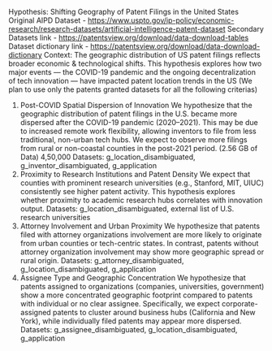 Hypothesis: Shifting Geography of Patent Filings in the United States
Original AIPD Dataset - https://www.uspto.gov/ip-policy/economic-research/research-datasets/artificial-intelligence-patent-dataset
Secondary Datasets link - https://patentsview.org/download/data-download-tables
Dataset dictionary link - https://patentsview.org/download/data-download-dictionary 
Context:
The geographic distribution of US patent filings reflects broader economic & technological shifts. This hypothesis explores how two major events — the COVID-19 pandemic and the ongoing decentralization of tech innovation — have impacted patent location trends in the US (We plan to use only the patents granted datasets for all the following criterias)
1. Post-COVID Spatial Dispersion of Innovation
We hypothesize that the geographic distribution of patent filings in the U.S. became more dispersed after the COVID-19 pandemic (2020–2021). This may be due to increased remote work flexibility, allowing inventors to file from less traditional, non-urban tech hubs. We expect to observe more filings from rural or non-coastal counties in the post-2021 period. (2.56 GB of Data) 4,50,000
Datasets: g_location_disambiguated, g_inventor_disambiguated, g_application
2. Proximity to Research Institutions and Patent Density
We expect that counties with prominent research universities (e.g., Stanford, MIT, UIUC) consistently see higher patent activity. This hypothesis explores whether proximity to academic research hubs correlates with innovation output.
Datasets: g_location_disambiguated, external list of U.S. research universities
3. Attorney Involvement and Urban Proximity
We hypothesize that patents filed with attorney organizations involvement are more likely to originate from urban counties or tech-centric states. In contrast, patents without attorney organization involvement may show more geographic spread or rural origin.
Datasets: g_attorney_disambiguated, g_location_disambiguated, g_application
4. Assignee Type and Geographic Concentration
We hypothesize that patents assigned to organizations (companies, universities, government) show a more concentrated geographic footprint compared to patents with individual or no clear assignee. Specifically, we expect corporate-assigned patents to cluster around business hubs (California and New York), while individually filed patents may appear more dispersed.
Datasets: g_assignee_disambiguated, g_location_disambiguated, g_application
